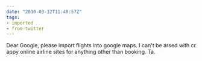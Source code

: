 ```yaml
---
date: "2010-03-12T11:48:57Z"
tags:
- imported
- from-twitter
---
```

Dear Google, please import flights into google maps. I can't be arsed with crappy online airline sites for anything other than booking. Ta.
